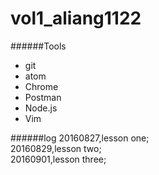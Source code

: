 # vol1_aliang1122
######Tools
* git
* atom
* Chrome
* Postman
* Node.js
* Vim

######log
20160827,lesson one;<br>
20160829,lesson two;<br>
20160901,lesson three;<br>
